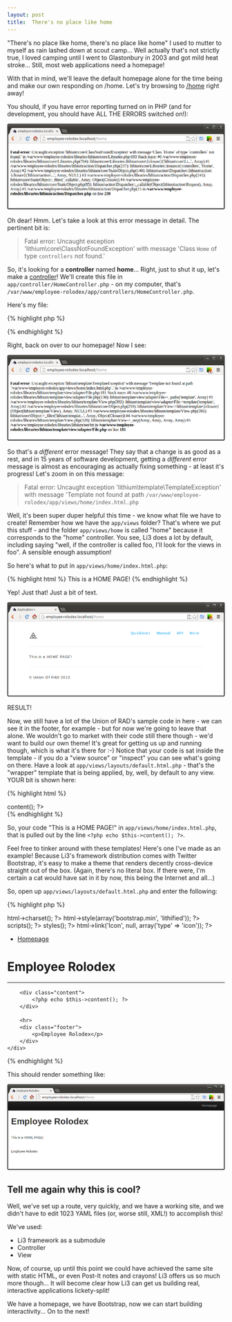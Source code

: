 ```yaml
---
layout: post
title:  There's no place like home
---
```


"There's no place like home, there's no place like home" I used to mutter to myself as rain lashed down at scout camp... Well actually that's not strictly true, I loved camping until I went to Glastonbury in 2003 and got mild heat stroke... Still, most web applications need a homepage!

With that in mind, we'll leave the default homepage alone for the time being and make our own responding on /home. Let's try browsing to [/home](http://employee-rolodex.localhost/home) right away!

You should, if you have error reporting turned on in PHP (and for development, you should have ALL THE ERRORS switched on!):

![Homeless website!](images/homeless.png)

Oh dear! Hmm. Let's take a look at this error message in detail. The pertinent bit is:

> Fatal error: Uncaught exception 'lithium\core\ClassNotFoundException' with message 'Class `Home` of type `controllers` not found.'

So, it's looking for a **controller** named **home**... Right, just to shut it up, let's make a [controller](http://li3.me/docs/manual/handling-http-requests/controllers.wiki)! We'll create this file in `app/controller/HomeController.php` - on my computer, that's `/var/www/employee-rolodex/app/controllers/HomeController.php`.

Here's my file:

{% highlight php %}
<?php
namespace app\controllers;

class HomeController extends \lithium\action\Controller {
	public function index() {

	}
}
?>
{% endhighlight %}

Right, back on over to our homepage! Now I see:

![No template](images/no-template.png)

So that's a _different_ error message! They say that a change is as good as a rest, and in 15 years of software development, getting a _different_ error message is almost as encouraging as actually fixing something - at least it's progress! Let's zoom in on this message:

> Fatal error: Uncaught exception 'lithium\template\TemplateException' with message 'Template not found at path `/var/www/employee-rolodex/app/views/home/index.html.php`

Well, it's been super duper helpful this time - we know what file we have to create! Remember how we have the `app/views` folder? That's where we put this stuff - and the folder `app/views/home` is called "home" because it corresponds to the "home" controller. You see, Li3 does a lot by default, including saying "well, if the controller is called foo, I'll look for the views in foo". A sensible enough assumption!

So here's what to put in `app/views/home/index.html.php`:

{% highlight html %}
This is a HOME PAGE!
{% endhighlight %}

Yep! Just that! Just a bit of text.

![There's no place like home](images/no-place-like-home.png)

RESULT!

Now, we still have a lot of the Union of RAD's sample code in here - we can see it in the footer, for example - but for now we're going to leave that alone. We wouldn't go to market with their code still there though - we'd want to build our own theme! It's great for getting us up and running though, which is what it's there for :-) Notice that your code is sat inside the template - if you do a "view source" or "inspect" you can see what's going on there. Have a look at `app/views/layouts/default.html.php` - that's the "wrapper" template that is being applied, by, well, by default to any view. YOUR bit is shown here:

{% highlight html %}
    <!-- ... -->
		<div class="content">
			<?php echo $this->content(); ?>
		</div>
    <!-- ... -->
{% endhighlight %}

So, your code "This is a HOME PAGE!" in `app/views/home/index.html.php`, that is pulled out by the line `<?php echo $this->content(); ?>`.

Feel free to tinker around with these templates! Here's one I've made as an example! Because Li3's framework distribution comes with Twitter Bootstrap, it's easy to make a theme that renders decently cross-device straight out of the box. (Again, there's no literal box. If there were, I'm certain a cat would have sat in it by now, this being the Internet and all...)

So, open up `app/views/layouts/default.html.php` and enter the following:

{% highlight php %}
<!doctype html>
<html>
<head>
    <?php echo $this->html->charset(); ?>
    <title>Employee Rolodex <?php echo $this->title(); ?></title>
    <?php echo $this->html->style(array('bootstrap.min', 'lithified')); ?>
    <?php echo $this->scripts(); ?>
    <?php echo $this->styles(); ?>
    <?php echo $this->html->link('Icon', null, array('type' => 'icon')); ?>
    <style type="text/css">
        /* This should really be in the css files but I've put
			it here for simplicity's sake! */
        body {
            padding-top: 60px;
        }
    </style>
</head>
<body>
    <div class="navbar navbar-inverse navbar-fixed-top">
        <div class="navbar-inner">
            <div class="container">
                <ul class="nav nav-pills pull-right">
                    <li><a href="<?= $this->url(array('Home::index')); ?>">
						Homepage</a></li>
                </ul>
            </div>
        </div>
    </div>
    <div class="container">
        <h1>Employee Rolodex</h1>
        <hr>

        <div class="content">
            <?php echo $this->content(); ?>
        </div>

        <hr>
        <div class="footer">
            <p>Employee Rolodex</p>
        </div>
    </div>
</body>
</html>
{% endhighlight %}

This should render something like:

![Here's one I made earlier](images/layout.png)

## Tell me again why this is cool?

Well, we've set up a route, very quickly, and we have a working site, and we didn't have to edit 1023 YAML files (or, worse still, XML!) to accomplish this!

We've used:
* Li3 framework as a submodule
* Controller
* View

Now, of course, up until this point we could have achieved the same site with static HTML, or even Post-It notes and crayons! Li3 offers us so much more though... It will become clear how Li3 can get us building real, interactive applications lickety-split!

We have a homepage, we have Bootstrap, now we can start building interactivity... On to the next!